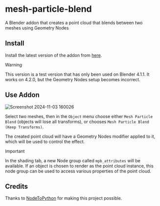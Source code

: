 # mesh-particle-blend
A Blender addon that creates a point cloud that blends between two meshes using Geometry Nodes

## Install
Install the latest version of the addon from [here](https://github.com/areebuzair/mesh-particle-blend/releases).

> [!WARNING]
> This version is a test version that has only been used on Blender 4.1.1. It works on 4.2.0, but the Geometry Nodes setup becomes incorrect. 

## Use Addon
![Screenshot 2024-11-03 160026](https://github.com/user-attachments/assets/fdea8880-2cfc-4a6f-aa03-301c3095569c)

Select two meshes, then in the `Object` menu choose either `Mesh Particle Blend` (objects will lose all transforms), or chooses `Mesh Particle Blend (Keep Transforms)`.

The created point cloud will have a Geometry Nodes modifier applied to it, which will be used to control the effect.

> [!important]
> In the shading tab, a new Node group called `mpb_attributes` will be available.
> If an object is chosen to render as the point cloud instance, this node group can be used to access various properties of the point cloud.

## Credits
Thanks to [NodeToPython](https://github.com/BrendanParmer/NodeToPython) for making this project possible.
